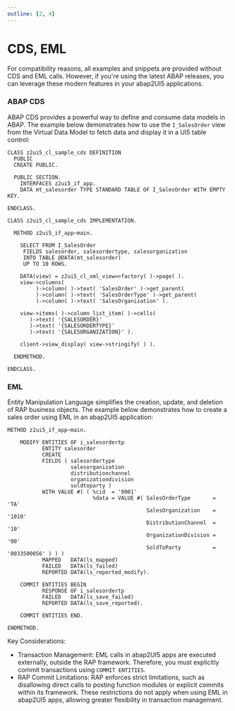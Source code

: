 ```yaml
---
outline: [2, 4]
---
```

# CDS, EML

For compatibility reasons, all examples and snippets are provided without CDS and EML calls. However, if you're using the latest ABAP releases, you can leverage these modern features in your abap2UI5 applications.

### ABAP CDS
ABAP CDS provides a powerful way to define and consume data models in ABAP. The example below demonstrates how to use the `I_SalesOrder` view from the Virtual Data Model to fetch data and display it in a UI5 table control:
```abap
CLASS z2ui5_cl_sample_cds DEFINITION
  PUBLIC
  CREATE PUBLIC.

  PUBLIC SECTION.
    INTERFACES z2ui5_if_app.
    DATA mt_salesorder TYPE STANDARD TABLE OF I_SalesOrder WITH EMPTY KEY.

ENDCLASS.

CLASS z2ui5_cl_sample_cds IMPLEMENTATION.

  METHOD z2ui5_if_app~main.

    SELECT FROM I_SalesOrder
     FIELDS salesorder, salesordertype, salesorganization
     INTO TABLE @DATA(mt_salesorder)
     UP TO 10 ROWS.

    DATA(view) = z2ui5_cl_xml_view=>factory( )->page( ).
    view->columns(
         )->column( )->text( 'SalesOrder' )->get_parent(
         )->column( )->text( 'SalesOrderType' )->get_parent(
         )->column( )->text( 'SalesOrganization' ).

    view->items( )->column_list_item( )->cells(
       )->text( '{SALESORDER}'
       )->text( '{SALESORDERTYPE}'
       )->text( '{SALESORGANIZATION}' ).

    client->view_display( view->stringify( ) ).

  ENDMETHOD.

ENDCLASS.
```

### EML
Entity Manipulation Language simplifies the creation, update, and deletion of RAP business objects. The example below demonstrates how to create a sales order using EML in an abap2UI5 application:
```abap
METHOD z2ui5_if_app~main.

    MODIFY ENTITIES OF i_salesordertp
           ENTITY salesorder
           CREATE
           FIELDS ( salesordertype
                    salesorganization
                    distributionchannel
                    organizationdivision
                    soldtoparty )
           WITH VALUE #( ( %cid  = '0001'
                           %data = VALUE #( SalesOrderType       = 'TA'
                                            SalesOrganization    = '1010'
                                            DistributionChannel  = '10'
                                            OrganizationDivision = '00'
                                            SoldToParty          = '0033500056' ) ) )
           MAPPED   DATA(ls_mapped)
           FAILED   DATA(ls_failed)
           REPORTED DATA(ls_reported_modify).

    COMMIT ENTITIES BEGIN
           RESPONSE OF i_salesordertp
           FAILED   DATA(ls_save_failed)
           REPORTED DATA(ls_save_reported).

    COMMIT ENTITIES END.

ENDMETHOD.
```

Key Considerations:
* Transaction Management: EML calls in abap2UI5 apps are executed externally, outside the RAP framework. Therefore, you must explicitly commit transactions using `COMMIT ENTITIES`.
* RAP Commit Limitations: RAP enforces strict limitations, such as disallowing direct calls to posting function modules or explicit commits within its framework. These restrictions do not apply when using EML in abap2UI5 apps, allowing greater flexibility in transaction management.
